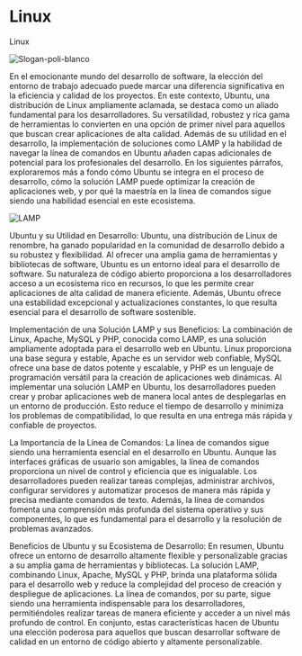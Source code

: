 # Linux
 Linux

![Slogan-poli-blanco](https://github.com/Harol003/Servidores_Linux/assets/66041310/acb93f3d-67db-449b-9b3b-b4c99e4fa31c)


En el emocionante mundo del desarrollo de software, la elección del entorno de trabajo adecuado puede marcar una diferencia significativa en la eficiencia y calidad de los proyectos. En este contexto, Ubuntu, una distribución de Linux ampliamente aclamada, se destaca como un aliado fundamental para los desarrolladores. Su versatilidad, robustez y rica gama de herramientas lo convierten en una opción de primer nivel para aquellos que buscan crear aplicaciones de alta calidad. Además de su utilidad en el desarrollo, la implementación de soluciones como LAMP y la habilidad de navegar la línea de comandos en Ubuntu añaden capas adicionales de potencial para los profesionales del desarrollo. En los siguientes párrafos, exploraremos más a fondo cómo Ubuntu se integra en el proceso de desarrollo, cómo la solución LAMP puede optimizar la creación de aplicaciones web, y por qué la maestría en la línea de comandos sigue siendo una habilidad esencial en este ecosistema.


![LAMP](https://github.com/Harol003/Servidores_Linux/assets/66041310/7e60841c-da66-475d-bfd1-075634b810f5)

Ubuntu y su Utilidad en Desarrollo:
Ubuntu, una distribución de Linux de renombre, ha ganado popularidad en la comunidad de desarrollo debido a su robustez y flexibilidad. Al ofrecer una amplia gama de herramientas y bibliotecas de software, Ubuntu es un entorno ideal para el desarrollo de software. Su naturaleza de código abierto proporciona a los desarrolladores acceso a un ecosistema rico en recursos, lo que les permite crear aplicaciones de alta calidad de manera eficiente. Además, Ubuntu ofrece una estabilidad excepcional y actualizaciones constantes, lo que resulta esencial para el desarrollo de software sostenible.

Implementación de una Solución LAMP y sus Beneficios:
La combinación de Linux, Apache, MySQL y PHP, conocida como LAMP, es una solución ampliamente adoptada para el desarrollo web en Ubuntu. Linux proporciona una base segura y estable, Apache es un servidor web confiable, MySQL ofrece una base de datos potente y escalable, y PHP es un lenguaje de programación versátil para la creación de aplicaciones web dinámicas. Al implementar una solución LAMP en Ubuntu, los desarrolladores pueden crear y probar aplicaciones web de manera local antes de desplegarlas en un entorno de producción. Esto reduce el tiempo de desarrollo y minimiza los problemas de compatibilidad, lo que resulta en una entrega más rápida y confiable de proyectos.

La Importancia de la Línea de Comandos:
La línea de comandos sigue siendo una herramienta esencial en el desarrollo en Ubuntu. Aunque las interfaces gráficas de usuario son amigables, la línea de comandos proporciona un nivel de control y eficiencia que es inigualable. Los desarrolladores pueden realizar tareas complejas, administrar archivos, configurar servidores y automatizar procesos de manera más rápida y precisa mediante comandos de texto. Además, la línea de comandos fomenta una comprensión más profunda del sistema operativo y sus componentes, lo que es fundamental para el desarrollo y la resolución de problemas avanzados.

Beneficios de Ubuntu y su Ecosistema de Desarrollo:
En resumen, Ubuntu ofrece un entorno de desarrollo altamente flexible y personalizable gracias a su amplia gama de herramientas y bibliotecas. La solución LAMP, combinando Linux, Apache, MySQL y PHP, brinda una plataforma sólida para el desarrollo web y reduce la complejidad del proceso de creación y despliegue de aplicaciones. La línea de comandos, por su parte, sigue siendo una herramienta indispensable para los desarrolladores, permitiéndoles realizar tareas de manera eficiente y acceder a un nivel más profundo de control. En conjunto, estas características hacen de Ubuntu una elección poderosa para aquellos que buscan desarrollar software de calidad en un entorno de código abierto y altamente personalizable.
